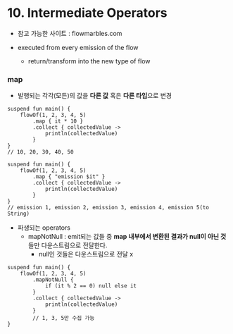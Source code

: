 # 10. Intermediate Operators

* 참고 가능한 사이트 : flowmarbles.com

* executed from every emission of the flow
  * return/transform into the new type of flow

### map
* 발행되는 각각(모든)의 값을 **다른 값** 혹은 **다른 타입**으로 변경
```
suspend fun main() {
    flowOf(1, 2, 3, 4, 5)
        .map { it * 10 }
        .collect { collectedValue ->
            println(collectedValue)
        }
}
// 10, 20, 30, 40, 50
```

```
suspend fun main() {
    flowOf(1, 2, 3, 4, 5)
        .map { "emission $it" }
        .collect { collectedValue ->
            println(collectedValue)
        }
}
// emission 1, emission 2, emission 3, emission 4, emission 5(to String)
```

* 파생되는 operators
  * mapNotNull : emit되는 값들 중 **map 내부에서 변환된 결과가 null이 아닌 것**들만 다운스트림으로 전달한다.
    * null인 것들은 다운스트림으로 전달 x
```
suspend fun main() {
    flowOf(1, 2, 3, 4, 5)
        .mapNotNull {
            if (it % 2 == 0) null else it
        }
        .collect { collectedValue ->
            println(collectedValue)
        }
        // 1, 3, 5만 수집 가능
}
```